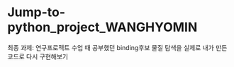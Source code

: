 # Jump-to-python_project_WANGHYOMIN

최종 과제: 연구프로젝트 수업 때 공부했던 binding후보 물질 탐색을 실제로 내가 만든 코드로 다시 구현해보기
